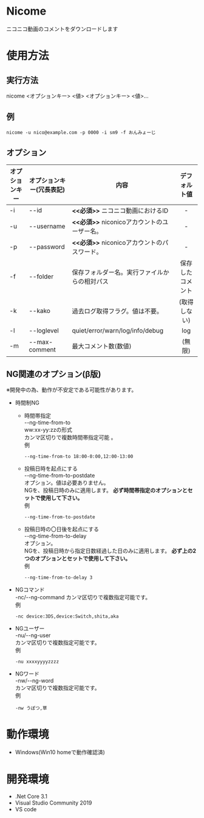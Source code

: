 # Nicome
ニコニコ動画のコメントをダウンロードします

# 使用方法
## 実行方法
nicome <オプションキー> <値> <オプションキー> <値>...
## 例
```nicome -u nico@example.com -p 0000 -i sm9 -f おんみょーじ```
## オプション
オプションキー | オプションキー(冗長表記) | 内容 | デフォルト値
----| ---- | ---- | :----:
-i | --id | **<<必須>>** ニコニコ動画におけるID | -
-u | --username | **<<必須>>** niconicoアカウントのユーザー名。 | -
-p | --password | **<<必須>>** niconicoアカウントのパスワード。 | -
-f | --folder | 保存フォルダー名。実行ファイルからの相対パス | 保存したコメント
-k | --kako | 過去ログ取得フラグ。値は不要。| (取得しない)
-l | --loglevel | quiet/error/warn/log/info/debug | log
-m | --max-comment | 最大コメント数(数値) | (無限)
## NG関連のオプション(β版)
※開発中の為、動作が不安定である可能性があります。
- 時間制NG
    - 時間帯指定  
        --ng-time-from-to  
        ww:xx-yy:zzの形式  
        カンマ区切りで複数時間帯指定可能 。  
        例
        ``` 
        --ng-time-from-to 18:00-0:00,12:00-13:00
        ```
    - 投稿日時を起点にする  
        --ng-time-from-to-postdate  
        オプション。値は必要ありません。  
        NGを、投稿日時のみに適用します。  **必ず時間帯指定のオプションとセットで使用して下さい。**   
        例
        ``` 
        --ng-time-from-to-postdate
        ```
    - 投稿日時の〇日後を起点にする  
        --ng-time-from-to-delay  
        オプション。  
        NGを、投稿日時から指定日数経過した日のみに適用します。 **必ず上の2つのオプションとセットで使用して下さい。**  
        例
        ``` 
        --ng-time-from-to-delay 3
        ```

- NGコマンド  
-nc/--ng-command
カンマ区切りで複数指定可能です。  
例
    ```
    -nc device:3DS,device:Switch,shita,aka
    ```

- NGユーザー  
-nu/--ng-user  
カンマ区切りで複数指定可能です。  
例
    ```
    -nu xxxxyyyyzzzz
    ```

- NGワード  
-nw/--ng-word  
カンマ区切りで複数指定可能です。  
 例
    ```
    -nw うぽつ,草
    ```

# 動作環境
- Windows(Win10 homeで動作確認済)
# 開発環境
- .Net Core 3.1
- Visual Studio Community 2019
- VS code